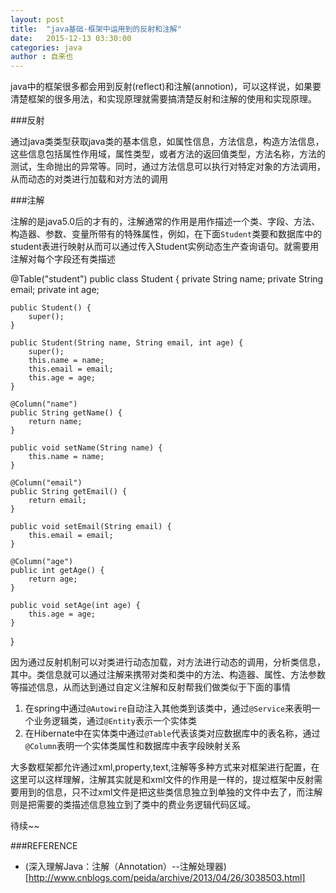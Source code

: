 ```yaml
---
layout: post
title:  "java基础-框架中运用到的反射和注解"
date:   2015-12-13 03:30:00
categories: java
author : 自来也
---
```


java中的框架很多都会用到反射(reflect)和注解(annotion)，可以这样说，如果要清楚框架的很多用法，和实现原理就需要搞清楚反射和注解的使用和实现原理。

###反射

通过java类类型获取java类的基本信息，如属性信息，方法信息，构造方法信息，这些信息包括属性作用域，属性类型，或者方法的返回值类型，方法名称，方法的测试，生命抛出的异常等。同时，通过方法信息可以执行对特定对象的方法调用，从而动态的对类进行加载和对方法的调用


###注解

注解的是java5.0后的才有的，注解通常的作用是用作描述一个类、字段、方法、构造器、参数、变量所带有的特殊属性，例如，在下面`Student`类要和数据库中的student表进行映射从而可以通过传入Student实例动态生产查询语句。就需要用注解对每个字段还有类描述

@Table("student")
public class Student {
	private String name;
	private String email;
	private int age;

	public Student() {
		super();
	}

	public Student(String name, String email, int age) {
		super();
		this.name = name;
		this.email = email;
		this.age = age;
	}

	@Column("name")
	public String getName() {
		return name;
	}

	public void setName(String name) {
		this.name = name;
	}

	@Column("email")
	public String getEmail() {
		return email;
	}

	public void setEmail(String email) {
		this.email = email;
	}

	@Column("age")
	public int getAge() {
		return age;
	}

	public void setAge(int age) {
		this.age = age;
	}
}


因为通过反射机制可以对类进行动态加载，对方法进行动态的调用，分析类信息，其中。类信息就可以通过注解来携带对类和类中的方法、构造器、属性、方法参数等描述信息，从而达到通过自定义注解和反射帮我们做类似于下面的事情

1. 在spring中通过`@Autowire`自动注入其他类到该类中，通过`@Service`来表明一个业务逻辑类，通过`@Entity`表示一个实体类
2. 在Hibernate中在实体类中通过`@Table`代表该类对应数据库中的表名称，通过`@Column`表明一个实体类属性和数据库中表字段映射关系


大多数框架都允许通过xml,property,text,注解等多种方式来对框架进行配置，在这里可以这样理解，注解其实就是和xml文件的作用是一样的，提过框架中反射需要用到的信息，只不过xml文件是把这些类信息独立到单独的文件中去了，而注解则是把需要的类描述信息独立到了类中的费业务逻辑代码区域。

待续~~



###REFERENCE

- (深入理解Java：注解（Annotation）--注解处理器)[http://www.cnblogs.com/peida/archive/2013/04/26/3038503.html]           